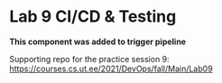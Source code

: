 # Lab 9 CI/CD & Testing
**This component was added to trigger pipeline**

Supporting repo for the practice session 9: https://courses.cs.ut.ee/2021/DevOps/fall/Main/Lab09 
